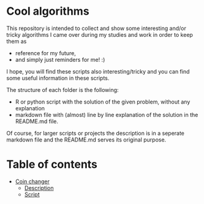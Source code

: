 # Cool algorithms

This repository is intended to collect and show some interesting and/or tricky algorithms I came over during my studies and work in order to keep them as 
* reference for my future,
* and simply just reminders for me! :) 

I hope, you will find these scripts also interesting/tricky and you can find some useful information in these scripts.


The structure of each folder is the following:  
- R or python script with the solution of the given problem, without any explanation
- markdown file with (almost) line by line explanation of the solution in the README.md file. 

Of course, for larger scripts or projects the description is in a seperate markdown file and the README.md serves its original purpose.

# Table of contents

- [Coin changer](coin_changer)
  - [Description](coin_changer/README.md)
  - [Script](coin_changer/change_coins.R)

